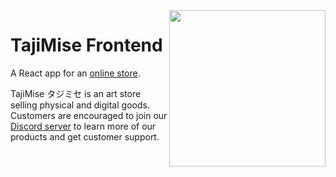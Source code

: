 <img src="https://user-images.githubusercontent.com/86002969/173041557-0a1e9fc7-1c9d-4e4a-b8ff-2457f7ecc955.png" align="right" height="250px" />

# TajiMise Frontend

A React app for an [online store](https://store.tajimise.repl.co/).

TajiMise タジミセ is an art store selling physical and digital goods. Customers are encouraged to join our [Discord server](https://discord.gg/dKNrYTeFcv) to learn more of our products and get customer support.

